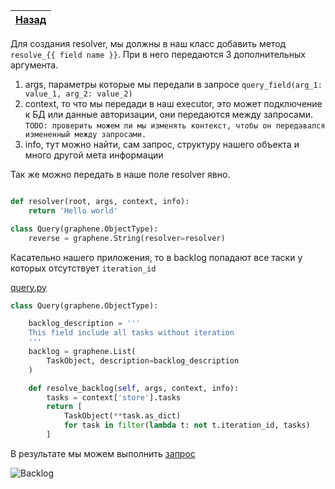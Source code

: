 [Назад](https://github.com/totaki/graphql-learn/blob/develop/articles/ru/episode-2/README.md#get-backlog)|
-----|

Для создания resolver, мы должны в наш класс добавить метод ```resolve_{{ field name }}```. При в него передаются 3
дополнительных аргумента.
1. args, параметры которые мы передали в запросе ```query_field(arg_1: value_1, arg_2: value_2)```
2. context, то что мы передади в наш executor, это может подключение к БД или данные авторизации, они передаются между запросами.
```TODO: проверить можем ли мы изменять контекст, чтобы он передавался измененный между запросами.``` 
3. info, тут можно найти, сам запрос, структуру нашего объекта и много другой мета информации 

Так же можно передать в наше поле resolver явно.

```python

def resolver(root, args, context, info):
    return 'Hello world'

class Query(graphene.ObjectType):
    reverse = graphene.String(resolver=resolver)
```

Касательно нашего приложения, то в backlog попадают все таски у которых отсутствует ```iteration_id```

[query.py](https://github.com/totaki/graphql-learn/blob/develop/src/backend/query.py)

```python
class Query(graphene.ObjectType):

    backlog_description = '''
    This field include all tasks without iteration
    '''
    backlog = graphene.List(
        TaskObject, description=backlog_description
    )

    def resolve_backlog(self, args, context, info):
        tasks = context['store'].tasks
        return [
            TaskObject(**task.as_dict)
            for task in filter(lambda t: not t.iteration_id, tasks)
        ]
```

В результате мы можем выполнить [запрос](https://github.com/totaki/graphql-learn/blob/develop/articles/ru/episode-2/backlog/query.graphql)

![Backlog](https://raw.githubusercontent.com/totaki/graphql-learn/develop/articles/ru/episode-2/create_task/getBacklog.gif)
